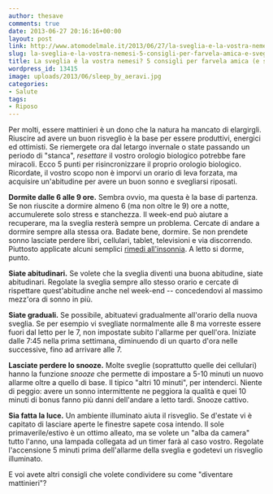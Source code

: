```yaml
---
author: thesave
comments: true
date: 2013-06-27 20:16:16+00:00
layout: post
link: http://www.atomodelmale.it/2013/06/27/la-sveglia-e-la-vostra-nemesi-5-consigli-per-farvela-amica-e-svegliarvi-meglio/
slug: la-sveglia-e-la-vostra-nemesi-5-consigli-per-farvela-amica-e-svegliarvi-meglio
title: La sveglia è la vostra nemesi? 5 consigli per farvela amica (e svegliarvi meglio)
wordpress_id: 13415
image: uploads/2013/06/sleep_by_aeravi.jpg
categories:
- Salute
tags:
- Riposo
---
```


Per molti, essere mattinieri è un dono che la natura ha mancato di elargirgli. Riuscire ad avere un buon risveglio è la base per essere produttivi, energici ed ottimisti. Se riemergete ora dal letargo invernale o state passando un periodo di "stanca", _resettare_ il vostro orologio biologico potrebbe fare miracoli. Ecco 5 punti per risincronizzare il proprio orologio biologico. Ricordate, il vostro scopo non è imporvi un orario di leva forzata, ma acquisire un'abitudine per avere un buon sonno e svegliarsi riposati.

**Dormite dalle 6 alle 9 ore.** Sembra ovvio, ma questa è la base di partenza. Se non riuscite a dormire almeno 6 (ma non oltre le 9) ore a notte, accumulerete solo stress e stanchezza. Il week-end può aiutare a recuperare, ma la sveglia resterà sempre un problema. Cercate di andare a dormire sempre alla stessa ora. Badate bene, dormire. Se non prendete sonno lasciate perdere libri, cellulari, tablet, televisioni e via discorrendo. Piuttosto applicate alcuni semplici [rimedi all'insonnia](/2011/07/31/da-pavlov-un-buon-rimedio-contro-linsonnia/). A letto si dorme, punto.

**Siate abitudinari.** Se volete che la sveglia diventi una buona abitudine, siate abitudinari. Regolate la sveglia sempre allo stesso orario e cercate di rispettare quest'abitudine anche nel week-end -- concedendovi al massimo mezz'ora di sonno in più.

**Siate graduali.** Se possibile, abituatevi gradualmente all'orario della nuova sveglia. Se per esempio vi svegliate normalmente alle 8 ma vorreste essere fuori dal letto per le 7, non impostate subito l'allarme per quell'ora. Iniziate dalle 7:45 nella prima settimana, diminuendo di un quarto d'ora nelle successive, fino ad arrivare alle 7.

**Lasciate perdere lo snooze.** Molte sveglie (soprattutto quelle dei cellulari) hanno la funzione _snooze_ che permette di impostare a 5-10 minuti un nuovo allarme oltre a quello di base. Il tipico "altri 10 minuti", per intenderci. Niente di peggio: avere un sonno intermittente ne peggiora la qualità e quei 10 minuti di bonus fanno più danni dell'andare a letto tardi. Snooze cattivo.

**Sia fatta la luce.** Un ambiente illuminato aiuta il risveglio. Se d'estate vi è capitato di lasciare aperte le finestre sapete cosa intendo. Il sole primaverile/estivo è un ottimo alleato, ma se volete un "alba da camera" tutto l'anno, una lampada collegata ad un timer farà al caso vostro. Regolate l'accensione 5 minuti prima dell'allarme della sveglia e godetevi un risveglio illuminato.

E voi avete altri consigli che volete condividere su come "diventare mattinieri"?
